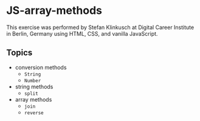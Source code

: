 # JS-array-methods

This exercise was performed by Stefan Klinkusch at Digital Career Institute in Berlin, Germany using HTML, CSS, and vanilla JavaScript.

## Topics

- conversion methods
  - ```String```
  - ```Number```
- string methods
  - ```split```
- array methods
  - ```join```
  - ```reverse```
